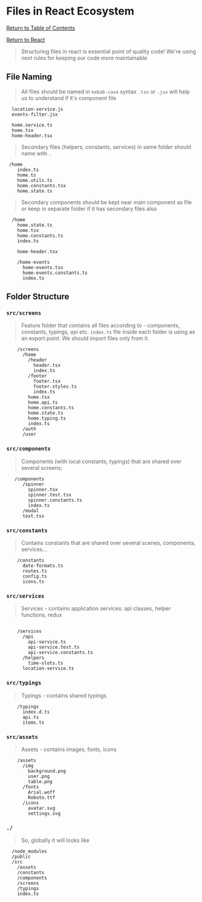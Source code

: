 # Files in React Ecosystem

[Return to Table of Contents](../../README.md)

[Return to React](../react.md)

> Structuring files in react is essential point of quality code!
> We're using next rules for keeping our code more maintainable

## File Naming

> All files should be named in `kebab-case` syntax
> `.tsx` or `.jsx` will help us to understand if it's component file

```
  location-service.js
  events-filter.jsx

  home.service.ts
  home.tsx
  home-header.tsx
```

> Secondary files (helpers, constants, services) in same folder should name with `.`

```
 /home
    index.ts
    home.ts
    home.utils.ts
    home.constants.tsx
    home.state.ts
```

> Secondary components should be kept near main component as file or keep in separate folder if it has secondary files also

```
  /home
    home.state.ts
    home.tsx
    home.constants.ts
    index.ts

    home-header.tsx

    /home-events
      home-events.tsx
      home-events.constants.ts
      index.ts
```

## Folder Structure

### `src/screens`

> Feature folder that contains all files according to - components, constants, typings, api etc.
> `index.ts` file inside each folder is using as an export point. We should import files only from it.

```
    /screens
      /home
        /header
          header.tsx
          index.ts
        /footer
          footer.tsx
          footer.styles.ts
          index.ts
        home.tsx
        home.api.ts
        home.constants.ts
        home.state.ts
        home.typing.ts
        index.ts
      /auth
      /user
```

### `src/components`

> Components (with local constants, typings) that are shared over several screens;

```
   /components
      /spinner
        spinner.tsx
        spinner.test.tsx
        spinner.constants.ts
        index.ts
      /modal
      text.tsx
```

### `src/constants`

> Contains constants that are shared over several scenes, components, services...

```
    /constants
      date-formats.ts
      routes.ts
      config.ts
      icons.ts
```

### `src/services`

> Services - contains application services: api classes, helper functions, redux

```

    /services
      /api
        api-service.ts
        api-service.test.ts
        api-service.constants.ts
      /helpers
        time-slots.ts
      location-service.ts
```

### `src/typings`

> Typings - contains shared typings

```
    /typings
      index.d.ts
      api.ts
      items.ts
```

### `src/assets`

> Assets - contains images, fonts, icons

```
    /assets
      /img
        background.png
        user.png
        table.png
      /fonts
        Arial.woff
        Roboto.ttf
      /icons
        avatar.svg
        settings.svg
```

### `./`

> So, globally it will looks like

```
  /node_modules
  /public
  /src
    /assets
    /constants
    /components
    /screens
    /typings
    index.ts
```

